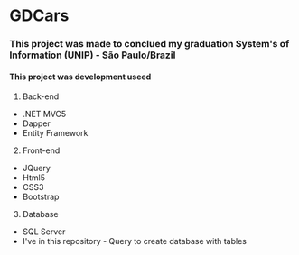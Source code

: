 # GDCars
### This project was made to conclued my graduation System's of Information (UNIP) - São Paulo/Brazil

#### This project was development useed 

1. Back-end 
- .NET MVC5
- Dapper 
- Entity Framework 

2. Front-end
- JQuery
- Html5
- CSS3
- Bootstrap 

3. Database
- SQL Server 
- I've in this repository - Query to create database with tables 
